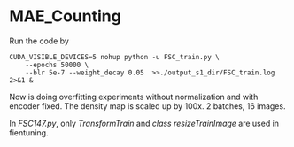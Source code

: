 # MAE_Counting

Run the code by

```
CUDA_VISIBLE_DEVICES=5 nohup python -u FSC_train.py \
    --epochs 50000 \
    --blr 5e-7 --weight_decay 0.05  >>./output_s1_dir/FSC_train.log 2>&1 &
```

Now is doing overfitting experiments without normalization and with encoder fixed.
The density map is scaled up by 100x.
2 batches, 16 images.

In *FSC147.py*, only *TransformTrain* and *class resizeTrainImage* are used in fientuning.
